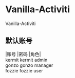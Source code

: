# Vanilla-Activiti
Vanilla-Activiti

## 默认账号
|账号	|密码	|角色|  
kermit	kermit	admin  
gonzo	gonzo	manager  
fozzie	fozzie	user  